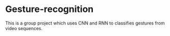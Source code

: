 # Gesture-recognition
This is a group project which uses CNN and RNN to classifies gestures from video sequences. 
